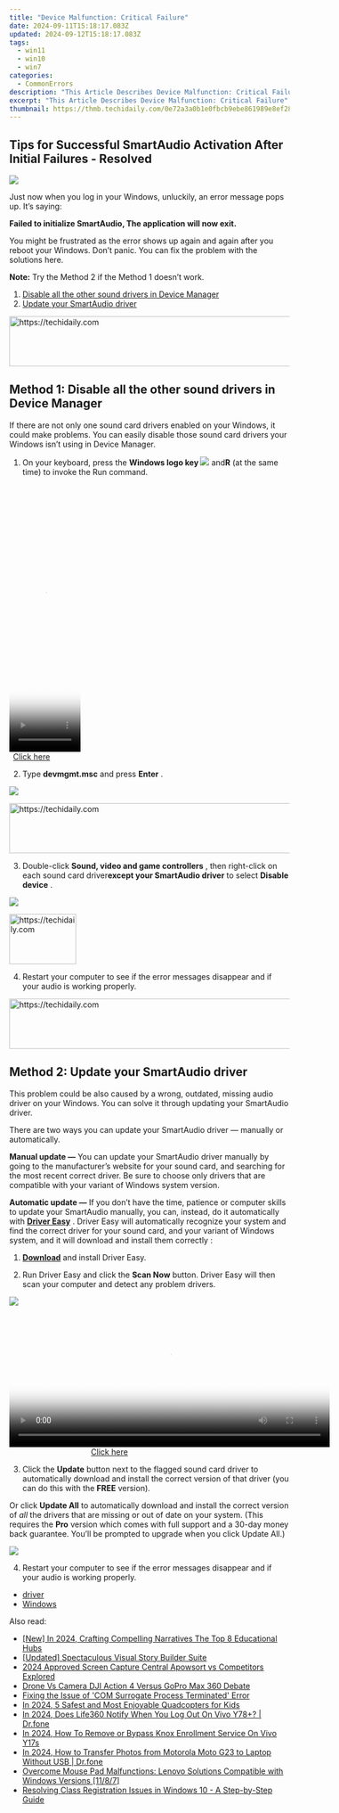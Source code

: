 ```yaml
---
title: "Device Malfunction: Critical Failure"
date: 2024-09-11T15:18:17.083Z
updated: 2024-09-12T15:18:17.083Z
tags:
  - win11
  - win10
  - win7
categories:
  - CommonErrors
description: "This Article Describes Device Malfunction: Critical Failure"
excerpt: "This Article Describes Device Malfunction: Critical Failure"
thumbnail: https://thmb.techidaily.com/0e72a3a0b1e0fbcb9ebe861989e8ef2804120ce5c4aff1602144d59f4707b3ef.jpg
---
```


## Tips for Successful SmartAudio Activation After Initial Failures - Resolved

![](https://images.drivereasy.com/wp-content/uploads/2018/03/img_5aa1fba7bf924.jpg)

 Just now when you log in your Windows, unluckily, an error message pops up. It’s saying:

 **Failed to initialize SmartAudio, The application will now exit.**

 You might be frustrated as the error shows up again and again after you reboot your Windows. Don’t panic. You can fix the problem with the solutions here.

**Note:**  Try the Method 2 if the Method 1 doesn’t work.

1. [Disable all the other sound drivers in Device Manager](https://tools.techidaily.com/drivereasy/download/)
2. [Update your SmartAudio driver](https://tools.techidaily.com/drivereasy/download/)

<!-- affiliate ads begin -->
<a href="https://smilemakers.pxf.io/c/5597632/2123899/26106" target="_top" id="2123899">
  <img src="//a.impactradius-go.com/display-ad/26106-2123899" border="0" alt="https://techidaily.com" width="728" height="90"/>
</a>
<img height="0" width="0" src="https://smilemakers.pxf.io/i/5597632/2123899/26106" style="position:absolute;visibility:hidden;" border="0" />
<!-- affiliate ads end -->

## Method 1: Disable all the other sound drivers in Device Manager

 If there are not only one sound card drivers enabled on your Windows, it could make problems. You can easily disable those sound card drivers your Windows isn’t using in Device Manager.

 1) On your keyboard, press the **Windows logo key ![](https://images.drivereasy.com/wp-content/uploads/2018/03/win-key-1.png)**  and**R** (at the same time) to invoke the Run command.

<!-- affiliate ads begin -->
<span id="1977023">
					<video width="128" height="480" style="cursor:pointer"
           poster="//a.impactradius-go.com/display-clicktoplayimage/1977023.png"
           onclick="if(!this.playClicked){this.play();this.setAttribute('controls',true);this.playClicked=true;}">
	   <source src="//a.impactradius-go.com/display-ad/22993-1977023">
	   <img src="//a.impactradius-go.com/display-clicktoplayimage/1977023.png" style="border: none; height: 100%; width: 100%; object-fit: contain">
	</video>
	<div style="width:80px;text-align:center"><a href="javascript:window.open(decodeURIComponent('https%3A%2F%2Fhomestyler.sjv.io%2Fc%2F5597632%2F1977023%2F22993'), '_blank');void(0);">Click here</a></div>
</span>
<img height="0" width="0" src="https://imp.pxf.io/i/5597632/1977023/22993" style="position:absolute;visibility:hidden;" border="0" />
<!-- affiliate ads end -->

 2) Type **devmgmt.msc**  and press **Enter** .

![](https://images.drivereasy.com/wp-content/uploads/2018/03/img_5aa20904b1e70.png)

<!-- affiliate ads begin -->
<a href="https://aidotcom.pxf.io/c/5597632/2134503/19576" target="_top" id="2134503">
  <img src="//a.impactradius-go.com/display-ad/19576-2134503" border="0" alt="https://techidaily.com" width="728" height="90"/>
</a>
<img height="0" width="0" src="https://aidotcom.pxf.io/i/5597632/2134503/19576" style="position:absolute;visibility:hidden;" border="0" />
<!-- affiliate ads end -->

 3) Double-click **Sound, video and game controllers** , then right-click on each sound card driver**except your SmartAudio driver** to select **Disable device** .

![](https://images.drivereasy.com/wp-content/uploads/2018/03/img_5aa209719d438.jpg)

<!-- affiliate ads begin -->
<a href="https://aligracehair.sjv.io/c/5597632/2135364/19272" target="_top" id="2135364">
  <img src="//a.impactradius-go.com/display-ad/19272-2135364" border="0" alt="https://techidaily.com" width="120" height="90"/>
</a>
<img height="0" width="0" src="https://aligracehair.sjv.io/i/5597632/2135364/19272" style="position:absolute;visibility:hidden;" border="0" />
<!-- affiliate ads end -->

 4) Restart your computer to see if the error messages disappear and if your audio is working properly.

<!-- affiliate ads begin -->
<a href="https://appsumo.8odi.net/c/5597632/2123749/7443" target="_top" id="2123749">
  <img src="//a.impactradius-go.com/display-ad/7443-2123749" border="0" alt="https://techidaily.com" width="728" height="90"/>
</a>
<img height="0" width="0" src="https://appsumo.8odi.net/i/5597632/2123749/7443" style="position:absolute;visibility:hidden;" border="0" />
<!-- affiliate ads end -->

## Method 2: Update your SmartAudio driver

 This problem could be also caused by a wrong, outdated, missing audio driver on your Windows. You can solve it through updating your SmartAudio driver.

 There are two ways you can update your SmartAudio driver — manually or automatically.

**Manual update —**  You can update your SmartAudio driver manually by going to the manufacturer’s website for your sound card, and searching for the most recent correct driver. Be sure to choose only drivers that are compatible with your variant of Windows system version.

**Automatic update —**  If you don’t have the time, patience or computer skills to update your SmartAudio manually, you can, instead, do it automatically with **[Driver Easy](https://tools.techidaily.com/drivereasy/download/)**  .  Driver Easy will automatically recognize your system and find the correct driver for your sound card, and your variant of Windows system, and it will download and install them correctly :

 1) **[Download](https://tools.techidaily.com/drivereasy/download/)**   and install Driver Easy.

 2) Run Driver Easy and click the **Scan Now**   button. Driver Easy will then scan your computer and detect any problem drivers.

![](https://images.drivereasy.com/wp-content/uploads/2018/03/img_5aa20c8fd8248.png)

<!-- affiliate ads begin -->
<span id="1938141">
					<video width="576" height="240" style="cursor:pointer"
           poster="//a.impactradius-go.com/display-clicktoplayimage/1938141.png"
           onclick="if(!this.playClicked){this.play();this.setAttribute('controls',true);this.playClicked=true;}">
	   <source src="//a.impactradius-go.com/display-ad/22993-1938141">
	   <img src="//a.impactradius-go.com/display-clicktoplayimage/1938141.png" style="border: none; height: 100%; width: 100%; object-fit: contain">
	</video>
	<div style="width:360px;text-align:center"><a href="javascript:window.open(decodeURIComponent('https%3A%2F%2Fhomestyler.sjv.io%2Fc%2F5597632%2F1938141%2F22993'), '_blank');void(0);">Click here</a></div>
</span>
<img height="0" width="0" src="https://imp.pxf.io/i/5597632/1938141/22993" style="position:absolute;visibility:hidden;" border="0" />
<!-- affiliate ads end -->

 3) Click the **Update**  button next to the flagged sound card driver to automatically download and install the correct version of that driver (you can do this with the **FREE** version).

Or click **Update All**  to automatically download and install the correct version of _all_  the drivers that are missing or out of date on your system. (This requires the **Pro** version which comes with full support and a 30-day money back guarantee. You’ll be prompted to upgrade when you click Update All.)

![](https://images.drivereasy.com/wp-content/uploads/2018/03/img_5aa20dd45a814.jpg)

 4) Restart your computer to see if the error messages disappear and if your audio is working properly.

* [driver](https://tools.techidaily.com/drivereasy/download/)
* [Windows](https://tools.techidaily.com/drivereasy/download/)

<ins class="adsbygoogle"
     style="display:block"
     data-ad-format="autorelaxed"
     data-ad-client="ca-pub-7571918770474297"
     data-ad-slot="1223367746"></ins>

<ins class="adsbygoogle"
     style="display:block"
     data-ad-client="ca-pub-7571918770474297"
     data-ad-slot="8358498916"
     data-ad-format="auto"
     data-full-width-responsive="true"></ins>

<span class="atpl-alsoreadstyle">Also read:</span>
<div><ul>
<li><a href="https://fox-direct.techidaily.com/new-in-2024-crafting-compelling-narratives-the-top-8-educational-hubs/"><u>[New] In 2024, Crafting Compelling Narratives The Top 8 Educational Hubs</u></a></li>
<li><a href="https://extra-approaches.techidaily.com/updated-spectaculous-visual-story-builder-suite/"><u>[Updated] Spectaculous Visual Story Builder Suite</u></a></li>
<li><a href="https://screen-mirroring-recording.techidaily.com/2024-approved-screen-capture-central-apowsort-vs-competitors-explored/"><u>2024 Approved Screen Capture Central Apowsort vs Competitors Explored</u></a></li>
<li><a href="https://extra-tips.techidaily.com/drone-vs-camera-dji-action-4-versus-gopro-max-360-debate/"><u>Drone Vs Camera DJI Action 4 Versus GoPro Max 360 Debate</u></a></li>
<li><a href="https://win-howtos.techidaily.com/fixing-the-issue-of-com-surrogate-process-terminated-error/"><u>Fixing the Issue of 'COM Surrogate Process Terminated' Error</u></a></li>
<li><a href="https://extra-tips.techidaily.com/in-2024-5-safest-and-most-enjoyable-quadcopters-for-kids/"><u>In 2024, 5 Safest and Most Enjoyable Quadcopters for Kids</u></a></li>
<li><a href="https://review-topics.techidaily.com/in-2024-does-life360-notify-when-you-log-out-on-vivo-y78plus-drfone-by-drfone-virtual-android/"><u>In 2024, Does Life360 Notify When You Log Out On Vivo Y78+? | Dr.fone</u></a></li>
<li><a href="https://android-unlock.techidaily.com/in-2024-how-to-remove-or-bypass-knox-enrollment-service-on-vivo-y17s-by-drfone-android/"><u>In 2024, How To Remove or Bypass Knox Enrollment Service On Vivo Y17s</u></a></li>
<li><a href="https://android-transfer.techidaily.com/in-2024-how-to-transfer-photos-from-motorola-moto-g23-to-laptop-without-usb-drfone-by-drfone-transfer-from-android-transfer-from-android/"><u>In 2024, How to Transfer Photos from Motorola Moto G23 to Laptop Without USB | Dr.fone</u></a></li>
<li><a href="https://win-howtos.techidaily.com/overcome-mouse-pad-malfunctions-lenovo-solutions-compatible-with-windows-versions-1187/"><u>Overcome Mouse Pad Malfunctions: Lenovo Solutions Compatible with Windows Versions [11/8/7]</u></a></li>
<li><a href="https://win-howtos.techidaily.com/resolving-class-registration-issues-in-windows-10-a-step-by-step-guide/"><u>Resolving Class Registration Issues in Windows 10 - A Step-by-Step Guide</u></a></li>
</ul></div>

